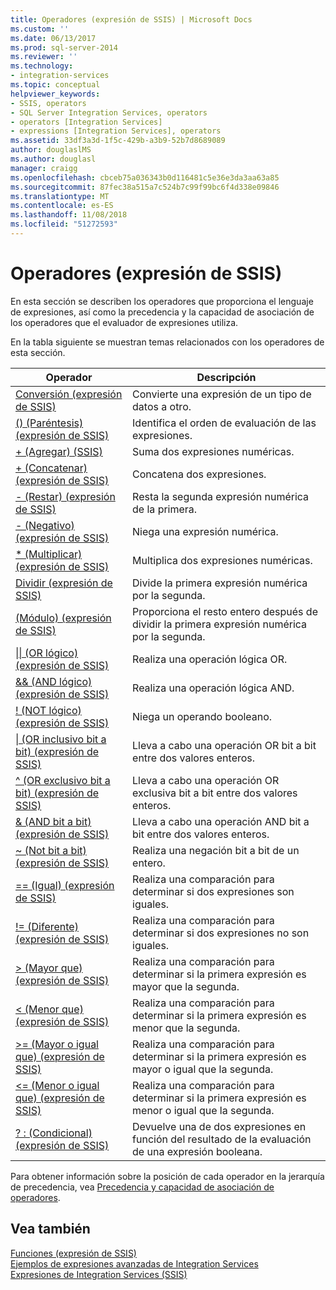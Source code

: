 ```yaml
---
title: Operadores (expresión de SSIS) | Microsoft Docs
ms.custom: ''
ms.date: 06/13/2017
ms.prod: sql-server-2014
ms.reviewer: ''
ms.technology:
- integration-services
ms.topic: conceptual
helpviewer_keywords:
- SSIS, operators
- SQL Server Integration Services, operators
- operators [Integration Services]
- expressions [Integration Services], operators
ms.assetid: 33df3a3d-1f5c-429b-a3b9-52b7d8689089
author: douglaslMS
ms.author: douglasl
manager: craigg
ms.openlocfilehash: cbceb75a036343b0d116481c5e36e3da3aa63a85
ms.sourcegitcommit: 87fec38a515a7c524b7c99f99bc6f4d338e09846
ms.translationtype: MT
ms.contentlocale: es-ES
ms.lasthandoff: 11/08/2018
ms.locfileid: "51272593"
---
```

# <a name="operators-ssis-expression"></a>Operadores (expresión de SSIS)
  En esta sección se describen los operadores que proporciona el lenguaje de expresiones, así como la precedencia y la capacidad de asociación de los operadores que el evaluador de expresiones utiliza.  
  
 En la tabla siguiente se muestran temas relacionados con los operadores de esta sección.  
  
|Operador|Descripción|  
|--------------|-----------------|  
|[Conversión &#40;expresión de SSIS&#41;](cast-ssis-expression.md)|Convierte una expresión de un tipo de datos a otro.|  
|[&#40;&#41; &#40;Paréntesis&#41; &#40;expresión de SSIS&#41;](parentheses-ssis-expression.md)|Identifica el orden de evaluación de las expresiones.|  
|[+ &#40;Agregar&#41; &#40;SSIS&#41;](add-ssis.md)|Suma dos expresiones numéricas.|  
|[+ &#40;Concatenar&#41; &#40;expresión de SSIS&#41;](concatenate-ssis-expression.md)|Concatena dos expresiones.|  
|[- &#40;Restar&#41; &#40;expresión de SSIS&#41;](subtract-ssis-expression.md)|Resta la segunda expresión numérica de la primera.|  
|[- &#40;Negativo&#41; &#40;expresión de SSIS&#41;](negate-ssis-expression.md)|Niega una expresión numérica.|  
|[&#42; &#40;Multiplicar&#41; &#40;expresión de SSIS&#41;](multiply-ssis-expression.md)|Multiplica dos expresiones numéricas.|  
|[Dividir &#40;expresión de SSIS&#41;](divide-ssis-expression.md)|Divide la primera expresión numérica por la segunda.|  
|[&#40;Módulo&#41; &#40;expresión de SSIS&#41;](modulo-ssis-expression.md)|Proporciona el resto entero después de dividir la primera expresión numérica por la segunda.|  
|[&#124;&#124; &#40;OR lógico&#41; &#40;expresión de SSIS&#41;](logical-or-ssis-expression.md)|Realiza una operación lógica OR.|  
|[&& &#40;AND lógico&#41; &#40;expresión de SSIS&#41;](logical-and-ssis-expression.md)|Realiza una operación lógica AND.|  
|[\! &#40;NOT lógico&#41; &#40;expresión de SSIS&#41;](logical-not-ssis-expression.md)|Niega un operando booleano.|  
|[&#124; &#40;OR inclusivo bit a bit&#41; &#40;expresión de SSIS&#41;](bitwise-inclusive-or-ssis-expression.md)|Lleva a cabo una operación OR bit a bit entre dos valores enteros.|  
|[^ &#40;OR exclusivo bit a bit&#41; &#40;expresión de SSIS&#41;](bitwise-exclusive-or-ssis-expression.md)|Lleva a cabo una operación OR exclusiva bit a bit entre dos valores enteros.|  
|[& &#40;AND bit a bit&#41; &#40;expresión de SSIS&#41;](bitwise-and-ssis-expression.md)|Lleva a cabo una operación AND bit a bit entre dos valores enteros.|  
|[~ &#40;Not bit a bit&#41; &#40;expresión de SSIS&#41;](bitwise-not-ssis-expression.md)|Realiza una negación bit a bit de un entero.|  
|[== &#40;Igual&#41; &#40;expresión de SSIS&#41;](equal-ssis-expression.md)|Realiza una comparación para determinar si dos expresiones son iguales.|  
|[!= &#40;Diferente&#41; &#40;expresión de SSIS&#41;](unequal-ssis-expression.md)|Realiza una comparación para determinar si dos expresiones no son iguales.|  
|[&#62; &#40;Mayor que&#41; &#40;expresión de SSIS&#41;](greater-than-ssis-expression.md)|Realiza una comparación para determinar si la primera expresión es mayor que la segunda.|  
|[&#60; &#40;Menor que&#41; &#40;expresión de SSIS&#41;](less-than-ssis-expression.md)|Realiza una comparación para determinar si la primera expresión es menor que la segunda.|  
|[&#62;= &#40;Mayor o igual que&#41; &#40;expresión de SSIS&#41;](greater-than-or-equal-to-ssis-expression.md)|Realiza una comparación para determinar si la primera expresión es mayor o igual que la segunda.|  
|[&#60;= &#40;Menor o igual que&#41; &#40;expresión de SSIS&#41;](less-than-or-equal-to-ssis-expression.md)|Realiza una comparación para determinar si la primera expresión es menor o igual que la segunda.|  
|[? : &#40;Condicional&#41; &#40;expresión de SSIS&#41;](conditional-ssis-expression.md)|Devuelve una de dos expresiones en función del resultado de la evaluación de una expresión booleana.|  
  
 Para obtener información sobre la posición de cada operador en la jerarquía de precedencia, vea [Precedencia y capacidad de asociación de operadores](operator-precedence-and-associativity.md).  
  
## <a name="see-also"></a>Vea también  
 [Funciones &#40;expresión de SSIS&#41;](functions-ssis-expression.md)   
 [Ejemplos de expresiones avanzadas de Integration Services](examples-of-advanced-integration-services-expressions.md)   
 [Expresiones de Integration Services &#40;SSIS&#41;](integration-services-ssis-expressions.md)  
  
  
